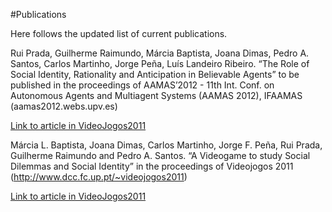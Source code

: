 #Publications

Here follows the updated list of current publications. 

Rui Prada, Guilherme Raimundo, Márcia Baptista, Joana Dimas, Pedro A.
Santos, Carlos Martinho, Jorge Peña, Luís Landeiro Ribeiro. “The Role
of Social Identity, Rationality and Anticipation in Believable Agents”
to be published in the proceedings of AAMAS’2012 - 11th Int. Conf. on
Autonomous Agents and Multiagent Systems (AAMAS 2012), IFAAMAS (aamas2012.webs.upv.es)
	
<a href="http://www.dcc.fc.up.pt/~videojogos2011/">Link to article in VideoJogos2011</a>


Márcia L. Baptista, Joana Dimas, Carlos Martinho, Jorge F. Peña, Rui
Prada, Guilherme Raimundo and Pedro A. Santos. “A Videogame to study
Social Dilemmas and Social Identity” in the proceedings of Videojogos
2011 (http://www.dcc.fc.up.pt/~videojogos2011)

<a href="http://www.dcc.fc.up.pt/~videojogos2011/">Link to article in VideoJogos2011</a>